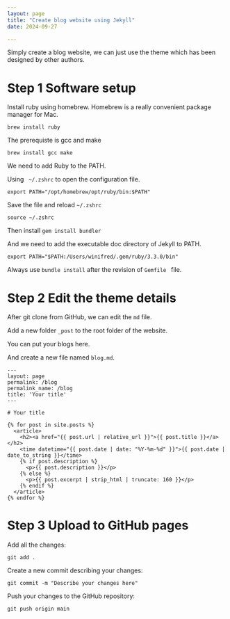 ```yaml
---
layout: page
title: "Create blog website using Jekyll"
date: 2024-09-27

---
```


Simply create a blog website, we can just use the theme which has been designed by other authors.

# Step 1 Software setup

Install ruby using homebrew. Homebrew is a really convenient package manager for Mac.

```
brew install ruby
```

The prerequiste is gcc and make

```
brew install gcc make
```

We need to add Ruby to the PATH.

Using ` ~/.zshrc` to open the configuration file.

```
export PATH="/opt/homebrew/opt/ruby/bin:$PATH"
```

Save the file and reload `~/.zshrc`

```
source ~/.zshrc
```

Then install `gem install bundler`

And we need to add the executable doc directory of Jekyll to PATH.

```
export PATH="$PATH:/Users/winifred/.gem/ruby/3.3.0/bin"
```
Always use `bundle install` after the revision of `Gemfile ` file.

# Step 2 Edit the theme details

After git clone from GitHub, we can edit the `md` file.

Add a new folder `_post` to the root folder of the website.

You can put your blogs here.

And create a new file named `blog.md`.

````ß
---
layout: page
permalink: /blog
permalink_name: /blog
title: 'Your title'
---

# Your title
````

````
{% for post in site.posts %}
  <article>
    <h2><a href="{{ post.url | relative_url }}">{{ post.title }}</a></h2>
    <time datetime="{{ post.date | date: "%Y-%m-%d" }}">{{ post.date | date_to_string }}</time>
    {% if post.description %}
      <p>{{ post.description }}</p>
    {% else %}
      <p>{{ post.excerpt | strip_html | truncate: 160 }}</p>
    {% endif %}
  </article>
{% endfor %}

````

# Step 3 Upload to GitHub pages

Add all the changes:

```
git add .
```

Create a new commit describing your changes:

```
git commit -m "Describe your changes here"
```

Push your changes to the GitHub repository:

```
git push origin main
```